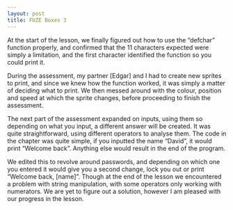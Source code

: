 ```yaml
---
layout: post
title: FUZE Boxes 3
---
```


At the start of the lesson, we finally figured out how to use the “defchar” function properly, and confirmed that the 11 characters
expected were simply a limitation, and the first character identified the function so you could print it. 

During the assessment, my partner [Edgar] and I had to create new sprites to print, and since we knew how the function worked, it 
was simply a matter of deciding what to print. We then messed around with the colour, position and speed at which the sprite 
changes, before proceeding to finish the assessment.

The next part of the assessment expanded on inputs, using them so depending on what you input, a different answer will be created. 
It was quite straightforward, using different operators to analyse them. The code in the chapter was quite simple, if you inputted 
the name “David”, it would print “Welcome back”. Anything else would result in the end of the program.

We edited this to revolve around passwords, and depending on which one you entered it would give you a second change, lock you out 
or print “Welcome back, [name]”. Though at the end of the lesson we encountered a problem with string manipulation, with some 
operators only working with numerators. We are yet to figure out a solution, however I am pleased with our progress in the lesson.

